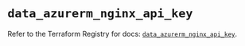 # `data_azurerm_nginx_api_key`

Refer to the Terraform Registry for docs: [`data_azurerm_nginx_api_key`](https://registry.terraform.io/providers/hashicorp/azurerm/4.39.0/docs/data-sources/nginx_api_key).
